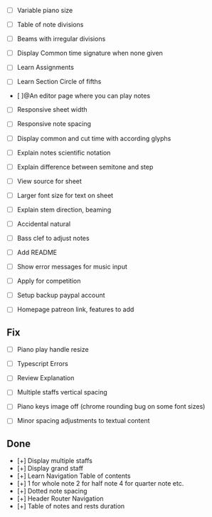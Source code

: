 - [ ] Variable piano size

- [ ] Table of note divisions
- [ ] Beams with irregular divisions
- [ ] Display Common time signature when none given

- [ ] Learn Assignments
- [ ] Learn Section Circle of fifths
- [ ]@An editor page where you can play notes

- [ ] Responsive sheet width
- [ ] Responsive note spacing
- [ ] Display common and cut time with according glyphs
- [ ] Explain notes scientific notation
- [ ] Explain difference between semitone and step
- [ ] View source for sheet
- [ ] Larger font size for text on sheet
- [ ] Explain stem direction, beaming
- [ ] Accidental natural
- [ ] Bass clef to adjust notes

- [ ] Add README
- [ ] Show error messages for music input

- [ ] Apply for competition
- [ ] Setup backup paypal account
- [ ] Homepage patreon link, features to add

## Fix

- [ ] Piano play handle resize
- [ ] Typescript Errors
- [ ] Review Explanation
- [ ] Multiple staffs vertical spacing
- [ ] Piano keys image off (chrome rounding bug on some font sizes)
- [ ] Minor spacing adjustments to textual content


## Done


- [+] Display multiple staffs
- [+] Display grand staff
- [+] Learn Navigation Table of contents
- [+] 1 for whole note 2 for half note 4 for quarter note etc.
- [+] Dotted note spacing
- [+] Header Router Navigation
- [+] Table of notes and rests duration
